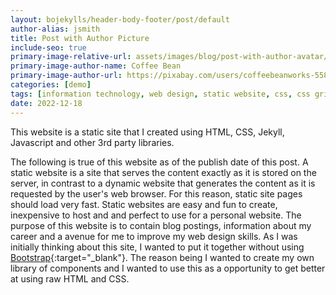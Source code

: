 ```yaml
---
layout: bojekylls/header-body-footer/post/default
author-alias: jsmith
title: Post with Author Picture
include-seo: true
primary-image-relative-url: assets/images/blog/post-with-author-avatar/banner.png
primary-image-author-name: Coffee Bean
primary-image-author-url: https://pixabay.com/users/coffeebeanworks-558718/?utm_source=link-attribution&utm_medium=referral&utm_campaign=image&utm_content=2017978
categories: [demo]
tags: [information technology, web design, static website, css, css grid, css flexbox, jekyll, github pages, my website]
date: 2022-12-18
---
```


This website is a static site that I created using HTML, CSS, Jekyll, Javascript and other 3rd party libraries.
<!--more-->
The following is true of this website as of the publish date of this post. A static website is a site that serves the content exactly as it is stored on the server, in contrast to a dynamic website that generates the content as it is requested by the user's web browser. For this reason, static site pages should load very fast. Static websites are easy and fun to create, inexpensive to host and and perfect to use for a personal website. The purpose of this website is to contain blog postings, information about my career and a avenue for me to improve my web design skills. As I was initially thinking about this site, I wanted to put it together without using [Bootstrap](https://getbootstrap.com){:target="_blank"}. The reason being I wanted to create my own library of components and I wanted to use this as a opportunity to get better at using raw HTML and CSS.